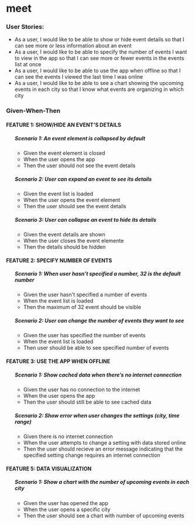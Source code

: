 # meet

<h3> User Stories:</h3>
<ul> 
<li>As a user, I would like to be able to show or hide event details so that I can see more or less information about an event</li>
<li>As a user, I would like to be able to specify the number of events I want to view in the app so that I can see more or fewer events in the events list at once</li>
<li>As a user, I would like to be able to use the app when offline so that I can see the events I viewed the last time I was online</li>
<li>As a user, I would like to be able to see a chart showing the upcoming events in each city so that I know what events are organizing in which city</li>
</ul>

<h3>Given-When-Then</h3>

<h4>FEATURE 1: SHOW/HIDE AN EVENT'S DETAILS</h4>
<ul>
    <h5>Scenario 1: An event element is collapsed by default</h5>
     <ul>
      <li>Given the event element is closed</li>
      <li>When the user opens the app</li>
      <li>Then the user should not see the event details</li>
     </ul>  
   <h5>Scenario 2: User can expand an event to see its details</h5>
    <ul>
     <li>Given the event list is loaded</li>
     <li>When the user opens the event element</li>
     <li>Then the user should see the event details</li>
    </ul> 
  <h5>Scenario 3: User can collapse an event to hide its details</h5>
   <ul>
    <li>Given the event details are shown</li>
    <li>When the user closes the event elemente</li>
    <li>Then the details should be hidden</li>
   </ul> 
</ul>

<h4>FEATURE 2: SPECIFY NUMBER OF EVENTS</h4>
<ul>
  <h5>Scenario 1: When user hasn’t specified a number, 32 is the default number</h5>
    <ul>
      <li>Given the user hasn't specified a number of events</li>
      <li>When the event list is loaded</li>
      <li>Then the maximum of 32 event should be visible</li>
    </ul>
   <h5>Scenario 2: User can change the number of events they want to see</h5> 
    <ul>
      <li>Given the user has specified the number of events</li>
      <li>When the event list is loaded</li>
      <li>Then user should be able to see specified number of events</li>
    </ul>
</ul>

<h4>FEATURE 3: USE THE APP WHEN OFFLINE</h4>
<ul>
<h5>Scenario 1: Show cached data when there’s no internet connection</h5>
  <ul>
    <li>Given the user has no connection to the internet</li>
    <li>When the user opens the app</li>
    <li>Then the user should still be able to see cached data</li>
  </ul>
 <h5>Scenario 2: Show error when user changes the settings (city, time range)</h5>
  <ul>
    <li>Given there is no internet connection</li>
    <li>When the user attempts to change a setting with data stored online</li>
    <li>Then the user should recieve an error message indicating that the specified setting change requires an internet connection</li>
  </ul>
</ul>

<h4>FEATURE 5: DATA VISUALIZATION</h4>
<ul>
<h5>Scenario 1: Show a chart with the number of upcoming events in each city</h5>
  <ul>
    <li>Given the user has opened the app</li>
    <li>When the user opens a specific city</li>
    <li>Then the user should see a chart with number of upcoming events</li>
  </ul>
</ul>
